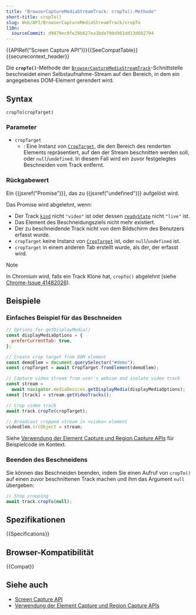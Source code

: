 ```yaml
---
title: "BrowserCaptureMediaStreamTrack: cropTo()-Methode"
short-title: cropTo()
slug: Web/API/BrowserCaptureMediaStreamTrack/cropTo
l10n:
  sourceCommit: d9879ec9fe29b627ea1bde790d981dd13d602794
---
```


{{APIRef("Screen Capture API")}}{{SeeCompatTable}}{{securecontext_header}}

Die **`cropTo()`**-Methode der [`BrowserCaptureMediaStreamTrack`](/de/docs/Web/API/BrowserCaptureMediaStreamTrack)-Schnittstelle beschneidet einen Selbstaufnahme-Stream auf den Bereich, in dem ein angegebenes DOM-Element gerendert wird.

## Syntax

```js-nolint
cropTo(cropTarget)
```

### Parameter

- `cropTarget`
  - : Eine Instanz von [`CropTarget`](/de/docs/Web/API/CropTarget), die den Bereich des renderten Elements repräsentiert, auf den der Stream beschnitten werden soll, oder `null`/`undefined`. In diesem Fall wird ein zuvor festgelegtes Beschneiden vom Track entfernt.

### Rückgabewert

Ein {{jsxref("Promise")}}, das zu {{jsxref("undefined")}} aufgelöst wird.

Das Promise wird abgelehnt, wenn:

- Der Track [`kind`](/de/docs/Web/API/MediaStreamTrack/kind) nicht `"video"` ist oder dessen [`readyState`](/de/docs/Web/API/MediaStreamTrack/readyState) nicht `"live"` ist.
- Das Element des Beschneidungsziels nicht mehr existiert.
- Der zu beschneidende Track nicht von dem Bildschirm des Benutzers erfasst wurde.
- `cropTarget` keine Instanz von [`CropTarget`](/de/docs/Web/API/CropTarget) ist, oder `null`/`undefined` ist.
- `cropTarget` in einem anderen Tab erstellt wurde, als der, der erfasst wird.

> [!NOTE]
> In Chromium wird, falls ein Track Klone hat, `cropTo()` abgelehnt (siehe [Chrome-Issue 41482026](https://issues.chromium.org/issues/41482026)).

## Beispiele

### Einfaches Beispiel für das Beschneiden

```js
// Options for getDisplayMedia()
const displayMediaOptions = {
  preferCurrentTab: true,
};

// Create crop target from DOM element
const demoElem = document.querySelector("#demo");
const cropTarget = await CropTarget.fromElement(demoElem);

// Capture video stream from user's webcam and isolate video track
const stream =
  await navigator.mediaDevices.getDisplayMedia(displayMediaOptions);
const [track] = stream.getVideoTracks();

// Crop video track
await track.cropTo(cropTarget);

// Broadcast cropped stream in <video> element
videoElem.srcObject = stream;
```

Siehe [Verwendung der Element Capture und Region Capture APIs](/de/docs/Web/API/Screen_Capture_API/Element_Region_Capture) für Beispielcode im Kontext.

### Beenden des Beschneidens

Sie können das Beschneiden beenden, indem Sie einen Aufruf von `cropTo()` auf einen zuvor beschnittenen Track machen und ihm das Argument `null` übergeben:

```js
// Stop cropping
await track.cropTo(null);
```

## Spezifikationen

{{Specifications}}

## Browser-Kompatibilität

{{Compat}}

## Siehe auch

- [Screen Capture API](/de/docs/Web/API/Screen_Capture_API)
- [Verwendung der Element Capture und Region Capture APIs](/de/docs/Web/API/Screen_Capture_API/Element_Region_Capture)
